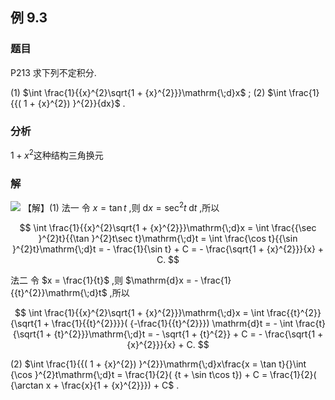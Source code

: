 ## 例 9.3
### 题目
P213 求下列不定积分.

(1) $\int \frac{1}{{x}^{2}\sqrt{1 + {x}^{2}}}\mathrm{\;d}x$ ; (2) $\int \frac{1}{{( 1 + {x}^{2}) }^{2}}{dx}$ .
### 分析
$1+x^{2}$这种结构三角换元
### 解
![](https://img.hwenyi.live/202410211614734.webp)
【解】(1) 法一 令 $x = \tan t$ ,则 $\mathrm{d}x = {\sec }^{2}t\mathrm{\;d}t$ ,所以

$$
\int \frac{1}{{x}^{2}\sqrt{1 + {x}^{2}}}\mathrm{\;d}x = \int \frac{{\sec }^{2}t}{{\tan }^{2}t\sec t}\mathrm{\;d}t = \int \frac{\cos t}{{\sin }^{2}t}\mathrm{\;d}t = - \frac{1}{\sin t} + C = - \frac{\sqrt{1 + {x}^{2}}}{x} + C.
$$

法二 令 $x = \frac{1}{t}$ ,则 $\mathrm{d}x = - \frac{1}{{t}^{2}}\mathrm{\;d}t$ ,所以

$$
\int \frac{1}{{x}^{2}\sqrt{1 + {x}^{2}}}\mathrm{\;d}x = \int \frac{{t}^{2}}{\sqrt{1 + \frac{1}{{t}^{2}}}}( {-\frac{1}{{t}^{2}}}) \mathrm{d}t = - \int \frac{t}{\sqrt{1 + {t}^{2}}}\mathrm{\;d}t = - \sqrt{1 + {t}^{2}} + C = - \frac{\sqrt{1 + {x}^{2}}}{x} + C.
$$

(2) $\int \frac{1}{{( 1 + {x}^{2}) }^{2}}\mathrm{\;d}x\frac{x = \tan t}{}\int {\cos }^{2}t\mathrm{\;d}t = \frac{1}{2}( {t + \sin t\cos t}) + C = \frac{1}{2}( {\arctan x + \frac{x}{1 + {x}^{2}}}) + C$ .